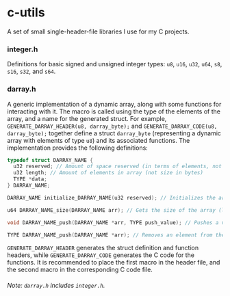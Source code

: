# c-utils

A set of small single-header-file libraries I use for my C projects.

### integer.h

Definitions for basic signed and unsigned integer types: `u8`, `u16`, `u32`, `u64`, `s8`, `s16`, `s32`, and `s64`.

### darray.h

A generic implementation of a dynamic array, along with some functions for interacting with it. The macro is called using the type of the elements of the array, and a name for the generated struct. For example, `GENERATE_DARRAY_HEADER(u8, darray_byte);` and `GENERATE_DARRAY_CODE(u8, darray_byte);` together define a struct `darray_byte` (representing a dynamic array with elements of type `u8`) and its associated functions. The implementation provides the following definitions:

```c
typedef struct DARRAY_NAME {
  u32 reserved; // Amount of space reserved (in terms of elements, not bytes)
  u32 length; // Amount of elements in array (not size in bytes)
  TYPE *data;
} DARRAY_NAME;

DARRAY_NAME initialize_DARRAY_NAME(u32 reserved); // Initializes the array

u64 DARRAY_NAME_size(DARRAY_NAME arr); // Gets the size of the array (length * sizeof(TYPE))

void DARRAY_NAME_push(DARRAY_NAME *arr, TYPE push_value); // Pushes a value to the end of the array.

TYPE DARRAY_NAME_push(DARRAY_NAME *arr); // Removes an element from the end of the array and returns its value.
```

`GENERATE_DARRAY_HEADER` generates the struct definition and function headers, while `GENERATE_DARRAY_CODE` generates the C code for the functions. It is recommended to place the first macro in the header file, and the second macro in the corresponding C code file.

###### Note: `darray.h` includes `integer.h`.
